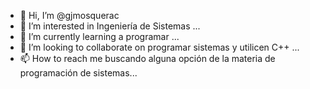 - 👋 Hi, I’m @gjmosquerac
- 👀 I’m interested in Ingeniería de Sistemas ...
- 🌱 I’m currently learning a programar ...
- 💞️ I’m looking to collaborate on programar sistemas y utilicen C++ ...
- 📫 How to reach me buscando alguna opción de la materia de programación de sistemas...

<!---
gjmosquerac/gjmosquerac is a ✨ special ✨ repository because its `README.md` (this file) appears on your GitHub profile.
You can click the Preview link to take a look at your changes.
--->

